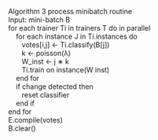 Algorithm 3 process minibatch routine   
Input: mini-batch B  
for each trainer Ti in trainers T do in parallel   
&nbsp;&nbsp;&nbsp; for each instance J in Ti.instances do   
&nbsp;&nbsp;&nbsp;&nbsp;&nbsp;&nbsp;      votes[i,j] ← Ti.classify(B[j])   
&nbsp;&nbsp;&nbsp;&nbsp;&nbsp;&nbsp;      k ← poisson(λ)  
&nbsp;&nbsp;&nbsp;&nbsp;&nbsp;&nbsp;      W_inst ← j ∗ k  
&nbsp;&nbsp;&nbsp;&nbsp;&nbsp;&nbsp;      Ti.train on instance(W inst)  
&nbsp;&nbsp;&nbsp;   end for  
&nbsp;&nbsp;&nbsp;   if change detected then   
&nbsp;&nbsp;&nbsp;&nbsp;&nbsp;&nbsp;      reset classifier    
&nbsp;&nbsp;&nbsp;   end if   
end for   
E.compile(votes)  
B.clear()   
